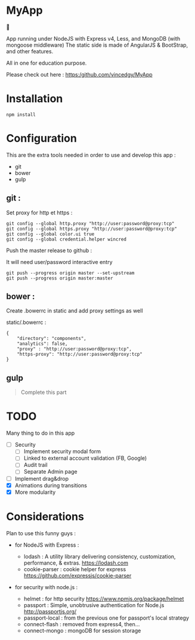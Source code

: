 MyApp
========

:apple:

App running under NodeJS with Express v4, Less, 
and MongoDB (with mongoose middleware)
The static side is made of AngularJS & BootStrap, and other features. 

All in one for education purpose.

Please check out here : <https:/github.com/vincedgy/MyApp>

# Installation

```
npm install
```

# Configuration

This are the extra tools needed in order to use and develop this app :

- git
- bower
- gulp


## git :


Set proxy for http et https :

```
git config --global http.proxy "http://user:password@proxy:tcp"
git config --global https.proxy "http://user:password@proxy:tcp"
git config --global color.ui true
git config --global credential.helper wincred
```

Push the master release to github : 

It will need user/password interactive entry

```
git push --progress origin master --set-upstream
git push --progress origin master:master
```

## bower :

Create .bowerrc in static and add proxy settings as well

static/.bowerrc :

```
{
    "directory": "components",
    "analytics": false,
    "proxy" : "http://user:password@proxy:tcp",
    "https-proxy": "http://user:password@proxy:tcp"
}
```

## gulp

> Complete this part


# TODO

Many thing to do in this app

- [ ] Security 
  - [ ] Implement security modal form
  - [ ] Linked to external account validation (FB, Google)
  - [ ] Audit trail
  - [ ] Separate Admin page
- [ ] Implement drag&drop 
- [X] Animations during transitions
- [X] More modularity

# Considerations

Plan to use this funny guys :

* for NodeJS with Express :
  * lodash : A utility library delivering consistency, customization, performance, & extras. <https://lodash.com>
  * cookie-parser : cookie helper for express <https://github.com/expressjs/cookie-parser>

* for security with node.js : 
  * helmet : for http security <https://www.npmjs.org/package/helmet>
  * passport : Simple, unobtrusive authentication for Node.js <http://passportjs.org/>
  * passport-local : from the previous one for passport's local strategy
  * connect-flash : removed from express4, then...
  * connect-mongo : mongoDB for session storage
